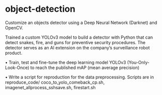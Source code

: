 # object-detection

Customize an objects detector using a Deep Neural Network (Darknet) and OpenCV. 

Trained a custom YOLOv3 model to build a detector with Python that can detect snakes, fire, and guns for preventive security procedures. 
The detector serves as an AI extension on the company’s surveillance robot product.

• Train, test and fine-tune the deep learning model YOLOv3 (You-Only-Look-Once) to reach the published mAP (mean average precision)

• Write a script for reproduction for the data preprocessing. Scripts are in reproduce_code/
    coco_to_yolo_comeback_cp.sh,
    imagenet_allprocess_sshsave.sh,
    firestart.sh

